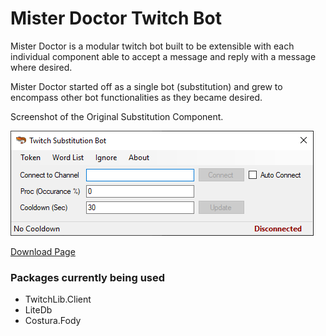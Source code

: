 # Mister Doctor Twitch Bot

Mister Doctor is a modular twitch bot built to be extensible with each individual component able to accept a message and reply with a message where desired.

Mister Doctor started off as a single bot (substitution) and grew to encompass other bot functionalities as they became desired.

Screenshot of the Original Substitution Component.

![Screenshot](FormMain.png?raw=true "Screenshot")

[Download Page](https://github.com/Dr34mR/MisterDoctor/releases)

### Packages currently being used
- TwitchLib.Client
- LiteDb
- Costura.Fody
